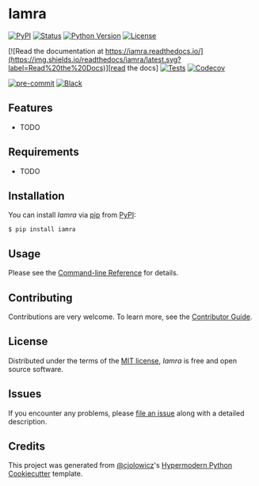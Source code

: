 # Iamra

[![PyPI](https://img.shields.io/pypi/v/iamra.svg)][pypi_]
[![Status](https://img.shields.io/pypi/status/iamra.svg)][status]
[![Python Version](https://img.shields.io/pypi/pyversions/iamra)][python version]
[![License](https://img.shields.io/pypi/l/iamra)][license]

[![Read the documentation at https://iamra.readthedocs.io/](https://img.shields.io/readthedocs/iamra/latest.svg?label=Read%20the%20Docs)][read the docs]
[![Tests](https://github.com/gadams999/iamra/workflows/Tests/badge.svg)][tests]
[![Codecov](https://codecov.io/gh/gadams999/iamra/branch/main/graph/badge.svg)][codecov]

[![pre-commit](https://img.shields.io/badge/pre--commit-enabled-brightgreen?logo=pre-commit&logoColor=white)][pre-commit]
[![Black](https://img.shields.io/badge/code%20style-black-000000.svg)][black]

[pypi_]: https://pypi.org/project/iamra/
[status]: https://pypi.org/project/iamra/
[python version]: https://pypi.org/project/iamra
[read the docs]: https://iamra.readthedocs.io/
[tests]: https://github.com/gadams999/iamra/actions?workflow=Tests
[codecov]: https://app.codecov.io/gh/gadams999/iamra
[pre-commit]: https://github.com/pre-commit/pre-commit
[black]: https://github.com/psf/black

## Features

- TODO

## Requirements

- TODO

## Installation

You can install _Iamra_ via [pip] from [PyPI]:

```console
$ pip install iamra
```

## Usage

Please see the [Command-line Reference] for details.

## Contributing

Contributions are very welcome.
To learn more, see the [Contributor Guide].

## License

Distributed under the terms of the [MIT license][license],
_Iamra_ is free and open source software.

## Issues

If you encounter any problems,
please [file an issue] along with a detailed description.

## Credits

This project was generated from [@cjolowicz]'s [Hypermodern Python Cookiecutter] template.

[@cjolowicz]: https://github.com/cjolowicz
[pypi]: https://pypi.org/
[hypermodern python cookiecutter]: https://github.com/cjolowicz/cookiecutter-hypermodern-python
[file an issue]: https://github.com/gadams999/iamra/issues
[pip]: https://pip.pypa.io/

<!-- github-only -->

[license]: https://github.com/gadams999/iamra/blob/main/LICENSE
[contributor guide]: https://github.com/gadams999/iamra/blob/main/CONTRIBUTING.md
[command-line reference]: https://iamra.readthedocs.io/en/latest/usage.html
